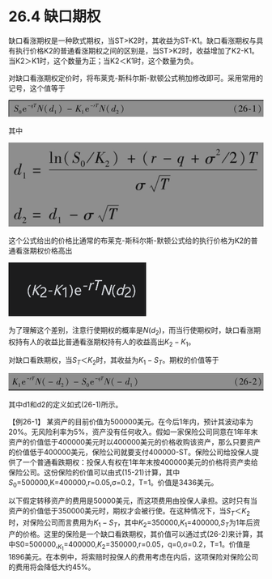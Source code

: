 # 26.4 缺口期权


缺口看涨期权是一种欧式期权，当ST>K2时，其收益为ST-K1。缺口看涨期权与具有执行价格K2的普通看涨期权之间的区别是，当ST>K2时，收益增加了K2-K1。当K2＞K1时，这个数量为正；当K2＜K1时，这个数量为负。


对缺口看涨期权定价时，将布莱克-斯科尔斯-默顿公式稍加修改即可。采用常用的记号，这个值等于


![](images/2024-03-22-10-35-35.png)


其中

![](images/2024-03-22-10-35-54.png)


这个公式给出的价格比通常的布莱克-斯科尔斯-默顿公式给的执行价格为K2的普通看涨期权价格高出


![](images/2024-03-22-10-36-13.png)


为了理解这个差别，注意行使期权的概率是$`N(d_2)`$，而当行使期权时，缺口看涨期权持有人的收益比普通看涨期权持有人的收益高出$`K_2-K_1`$。


对缺口看跌期权，当$`S_T＜K_2`$时，其收益为$`K_1-S_T`$。期权的价值等于

![](images/2024-03-22-10-37-24.png)


其中d1和d2的定义如式(26-1)所示。


【例26-1】 某资产的目前价值为500000美元。在今后1年内，预计其波动率为20%。无风险利率为5%，资产没有任何收入。假如一家保险公司同意在1年年末资产的价值低于400000美元时以400000美元的价格收购该资产，那么只要资产的价值低于400000美元，保险公司就要支付400000-ST。保险公司给投保人提供了一个普通看跌期权：投保人有权在1年年末按400000美元的价格将资产卖给保险公司。这份保险的价值可以由式(15-21)计算，其中$`S_0`$=500000,K=400000,r=0.05,σ=0.2，T=1。价值是3436美元。


以下假定转移资产的费用是50000美元，而这项费用由投保人承担。这时只有当资产的价值低于350000美元时，期权才会被行使。在这种情况下，当$`S_T＜K_2`$时，对保险公司而言费用为$`K_1-S_T`$，其中$`K_2`$=350000,$`K_1`$=400000,$`S_T`$为1年后资产的价格。这里的保险是一个缺口看跌期权，其价值可以通过式(26-2)来计算，其中S0=500000,$`_K_1`$=400000,$`K_2`$=350000,r=0.05，q=0,σ=0.2，T=1。价值是1896美元。在本例中，将索赔时投保人的费用考虑在内后，这项保险对保险公司的费用将会降低大约45%。